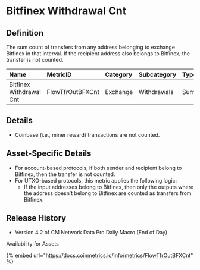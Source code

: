 # Bitfinex Withdrawal Cnt

## Definition

The sum count of transfers from any address belonging to exchange Bitfinex in that interval. If the recipient address also belongs to Bitfinex, the transfer is not counted.

| Name | MetricID | Category | Subcategory | Type | Unit | Interval |
| :--- | :--- | :--- | :--- | :--- | :--- | :--- |
| Bitfinex Withdrawal Cnt | FlowTfrOutBFXCnt | Exchange | Withdrawals | Sum | Native units | 1 block, 1 day |

## Details

* Coinbase \(i.e., miner reward\) transactions are not counted.

## Asset-Specific Details

* For account-based protocols, if both sender and recipient belong to Bitfinex, then the transfer is not counted.
* For UTXO-based protocols, this metric applies the following logic:
  * If the input addresses belong to Bitfinex, then only the outputs where the address doesn’t belong to Bitfinex are counted as transfers from Bitfinex.

## Release History

* Version 4.2 of CM Network Data Pro Daily Macro \(End of Day\)

Availability for Assets

{% embed url="https://docs.coinmetrics.io/info/metrics/FlowTfrOutBFXCnt" %}



